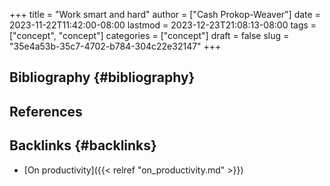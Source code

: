 +++
title = "Work smart and hard"
author = ["Cash Prokop-Weaver"]
date = 2023-11-22T11:42:00-08:00
lastmod = 2023-12-23T21:08:13-08:00
tags = ["concept", "concept"]
categories = ["concept"]
draft = false
slug = "35e4a53b-35c7-4702-b784-304c22e32147"
+++

## Bibliography {#bibliography}

## References

<style>.csl-entry{text-indent: -1.5em; margin-left: 1.5em;}</style><div class="csl-bib-body">
</div>



## Backlinks {#backlinks}

-   [On productivity]({{< relref "on_productivity.md" >}})
